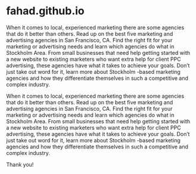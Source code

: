 # fahad.github.io
When it comes to local, experienced marketing there are some agencies that do it better than others. Read up on the best five marketing and advertising agencies in San Francisco, CA. Find the right fit for your marketing or advertising needs and learn which agencies do what in Stockholm Area. From small businesses that need help getting started with a new website to existing marketers who want extra help for client PPC advertising, these agencies have what it takes to achieve your goals. Don’t just take out word for it, learn more about Stockholm -based marketing agencies and how they differentiate themselves in such a competitive and complex industry.

When it comes to local, experienced marketing there are some agencies that do it better than others. Read up on the best five marketing and advertising agencies in San Francisco, CA. Find the right fit for your marketing or advertising needs and learn which agencies do what in Stockholm Area. From small businesses that need help getting started with a new website to existing marketers who want extra help for client PPC advertising, these agencies have what it takes to achieve your goals. Don’t just take out word for it, learn more about Stockholm -based marketing agencies and how they differentiate themselves in such a competitive and complex industry.

Thank you!

